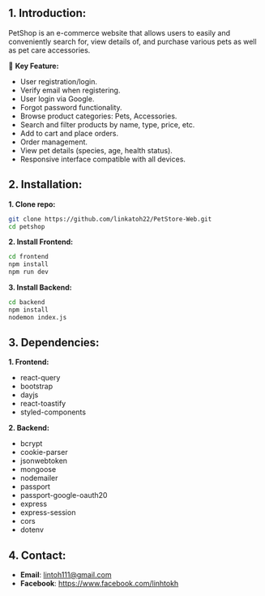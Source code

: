 ## 1. Introduction:
PetShop is an e-commerce website that allows users to easily and conveniently search for, view details of, and purchase various pets as well as pet care accessories.

🚀 **Key Feature:**
- User registration/login.
- Verify email when registering.
- User login via Google.
- Forgot password functionality.
- Browse product categories: Pets, Accessories.
- Search and filter products by name, type, price, etc.
- Add to cart and place orders.
- Order management.
- View pet details (species, age, health status).
- Responsive interface compatible with all devices.
## 2. Installation:
**1. Clone repo:**
```bash
git clone https://github.com/linkatoh22/PetStore-Web.git
cd petshop
```
**2. Install Frontend:**
```bash
cd frontend
npm install
npm run dev
```
**3. Install Backend:**
```bash
cd backend
npm install
nodemon index.js
```
## 3. Dependencies:
**1. Frontend:**
- react-query
- bootstrap
- dayjs
- react-toastify
- styled-components
  
**2. Backend:**
- bcrypt
- cookie-parser
- jsonwebtoken
- mongoose
- nodemailer
- passport
- passport-google-oauth20
- express
- express-session
- cors
- dotenv
## 4. Contact:
- **Email**: lintoh111@gmail.com
- **Facebook**: https://www.facebook.com/linhtokh
